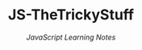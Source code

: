

<h1 align="center">
  JS-TheTrickyStuff
</h1>

<div align="center">
  <em>JavaScript Learning Notes</em>
</div>
